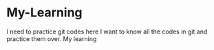 # My-Learning
I need to practice git codes here
I want to know all the codes in git and practice them over.
My learning
